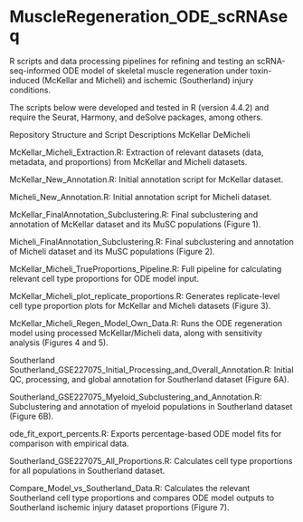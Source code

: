 # MuscleRegeneration_ODE_scRNAseq
R scripts and data processing pipelines for refining and testing an scRNA-seq-informed ODE model of skeletal muscle regeneration under toxin-induced (McKellar and Micheli) and ischemic (Southerland) injury conditions.

The scripts below were developed and tested in R (version 4.4.2) and require the Seurat, Harmony, and deSolve packages, among others.

Repository Structure and Script Descriptions
McKellar DeMicheli

McKellar_Micheli_Extraction.R: Extraction of relevant datasets (data, metadata, and proportions) from McKellar and Micheli datasets.

McKellar_New_Annotation.R: Initial annotation script for McKellar dataset.

Micheli_New_Annotation.R: Initial annotation script for Micheli dataset.

McKellar_FinalAnnotation_Subclustering.R: Final subclustering and annotation of McKellar dataset and its MuSC populations (Figure 1).

Micheli_FinalAnnotation_Subclustering.R: Final subclustering and annotation of Micheli dataset and its MuSC populations (Figure 2).

McKellar_Micheli_TrueProportions_Pipeline.R: Full pipeline for calculating relevant cell type proportions for ODE model input.

McKellar_Micheli_plot_replicate_proportions.R: Generates replicate-level cell type proportion plots for McKellar and Micheli datasets (Figure 3).

McKellar_Micheli_Regen_Model_Own_Data.R: Runs the ODE regeneration model using processed McKellar/Micheli data, along with sensitivity analysis (Figures 4 and 5).

Southerland
Southerland_GSE227075_Initial_Processing_and_Overall_Annotation.R: Initial QC, processing, and global annotation for Southerland dataset (Figure 6A).

Southerland_GSE227075_Myeloid_Subclustering_and_Annotation.R: Subclustering and annotation of myeloid populations in Southerland dataset (Figure 6B).

ode_fit_export_percents.R: Exports percentage-based ODE model fits for comparison with empirical data.

Southerland_GSE227075_All_Proportions.R: Calculates cell type proportions for all populations in Southerland dataset.

Compare_Model_vs_Southerland_Data.R: Calculates the relevant Southerland cell type proportions and compares ODE model outputs to Southerland ischemic injury dataset proportions (Figure 7).


